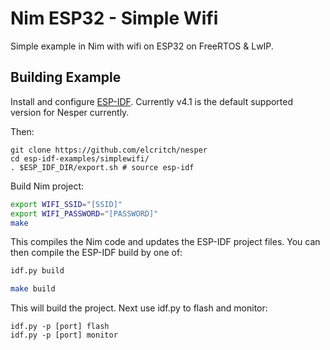 # Nim ESP32 - Simple Wifi

Simple example in Nim with wifi on ESP32 on FreeRTOS & LwIP.

## Building Example

Install and configure [ESP-IDF](https://docs.espressif.com/projects/esp-idf/en/latest/esp32/get-started/index.html). Currently v4.1 is the default supported version for Nesper currently. 

Then:

```shell
git clone https://github.com/elcritch/nesper
cd esp-idf-examples/simplewifi/
. $ESP_IDF_DIR/export.sh # source esp-idf
```

Build Nim project:
```sh
export WIFI_SSID="[SSID]"
export WIFI_PASSWORD="[PASSWORD]"
make 
```

This compiles the Nim code and updates the ESP-IDF project files. You can then compile the ESP-IDF build by one of: 

```sh
idf.py build
```
```sh
make build
```

This will build the project. Next use idf.py to flash and monitor:

```shell
idf.py -p [port] flash
idf.py -p [port] monitor
```
